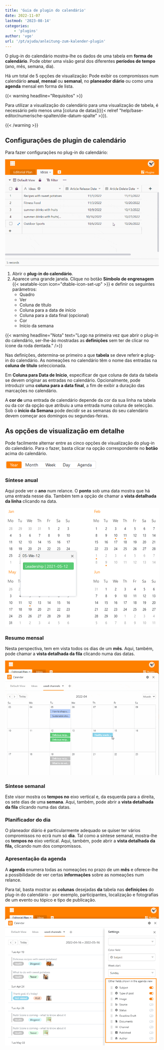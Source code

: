 ```yaml
---
title: 'Guia de plugin do calendário'
date: 2022-11-07
lastmod: '2023-08-14'
categories:
    - 'plugins'
author: 'vge'
url: '/pt/ajuda/anleitung-zum-kalender-plugin'
---
```


O plug-in do calendário mostra-lhe os dados de uma tabela em **forma de calendário**. Pode obter uma visão geral dos diferentes **períodos de tempo** (ano, mês, semana, dia).

Há um total de 5 opções de visualização: Pode exibir os compromissos num calendário **anual**, **mensal** ou **semanal**, no **planeador diário** ou como uma **agenda** mensal em forma de lista.

{{< warning  headline="Requisitos" >}}

Para utilizar a visualização do calendário para uma visualização de tabela, é necessário pelo menos uma [coluna de datas]({{< relref "help/base-editor/numerische-spalten/die-datum-spalte" >}}).

{{< /warning >}}

## Configurações de plugin de calendário

Para fazer configurações no plug-in do calendário:

![Instruções para o plugin do calendário](images/Anleitung-zum-Kalender-Plugin.gif)

1. Abrir o **plug-in do calendário**.
2. Aparece uma grande janela. Clique no botão **Símbolo de engrenagem** {{< seatable-icon icon="dtable-icon-set-up" >}} e definir os seguintes parâmetros:
    - Quadro
    - Ver
    - Coluna de título
    - Coluna para a data de início
    - Coluna para a data final (opcional)
    - Cor
    - Início da semana

{{< warning  headline="Nota"  text="Logo na primeira vez que abrir o plug-in do calendário, ser-lhe-ão mostradas as **definições** sem ter de clicar no ícone da roda dentada." />}}

Nas definições, determina-se primeiro a que **tabela** se deve referir **o** plug-in do calendário. As nomeações no calendário têm o nome das entradas na **coluna de título** seleccionada.

Em **Coluna para Data de Início**, especificar de que coluna de data da tabela se devem originar as entradas no calendário. Opcionalmente, pode introduzir uma **coluna para a data final**, a fim de exibir a duração das marcações no calendário.

A **cor de** uma entrada de calendário depende da cor da sua linha na tabela ou da cor da opção que atribuiu a uma entrada numa coluna de selecção. Sob o **início da Semana** pode decidir se as semanas do seu calendário devem começar aos domingos ou segundas-feiras.

## As opções de visualização em detalhe

Pode facilmente alternar entre as cinco opções de visualização do plug-in do calendário. Para o fazer, basta clicar na opção correspondente no **botão** acima do calendário.

![Opções de visualização do plug-in do calendário](images/Darstellungsoptionen-des-Kalender-Plugins.png)

### Síntese anual

Aqui pode ver o **ano** num relance. O **ponto** sob uma data mostra que há uma entrada nesse dia. Também tem a opção de chamar a **vista detalhada da linha** clicando na data.

![Visão geral do ano no plugin do calendário](images/Jahresueberblick-im-Kalender-Plugin.png)

### Resumo mensal

Nesta perspectiva, tem em vista todos os dias de um **mês**. Aqui, também, pode chamar a **vista detalhada da fila** clicando numa das datas.

![Vista do mês](images/monatsansicht.gif)

### Síntese semanal

Este visor mostra os **tempos no** eixo vertical e, da esquerda para a direita, os sete dias de uma **semana**. Aqui, também, pode abrir a **vista detalhada da fila** clicando numa das datas.

### Planificador do dia

O planeador diário é particularmente adequado se quiser ter vários compromissos no ecrã num só **dia**. Tal como a síntese semanal, mostra-lhe os **tempos no** eixo vertical. Aqui, também, pode abrir a **vista detalhada da fila,** clicando num dos compromissos.

### Apresentação da agenda

A **agenda** enumera todas as nomeações no prazo de um **mês** e oferece-lhe a possibilidade de ver certas **informações** sobre as nomeações num relance.

Para tal, basta mostrar as **colunas** desejadas **da** tabela nas **definições** do plug-in do calendário - por exemplo, participantes, localização e fotografias de um evento ou tópico e tipo de publicação.

![Definições de visualização da agenda](images/agenda-view-einstellungen.png)
